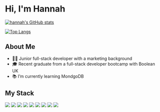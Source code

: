 # Hi, I'm Hannah
[![hannah's GitHub stats](https://github-readme-stats.vercel.app/api?username=hannah68&hide=stars,issues&count_private=true&show_icons=true&theme=cobalt&include_all_commits)](https://github.com/hannah68/github-readme-stats)

[![Top Langs](https://github-readme-stats.vercel.app/api/top-langs/?username=hannah68&layout=compact&langs_count=8&bg_color=ccccff)](https://github.com/hannah68/github-readme-stats)

## About Me
- :woman_technologist: Junior full-stack developer with a marketing background
- :mortar_board: Recent graduate from a full-stack developer bootcamp with Boolean UK 
- :books: I’m currently learning MondgoDB


## My Stack



![](https://img.shields.io/badge/HTML-informational?style=flat&color=2bbc8a)
![](https://img.shields.io/badge/CSS-informational?style=flat&color=2bbc8a)
![](https://img.shields.io/badge/Javascript-informational?style=flat&color=2bbc8a)
![](https://img.shields.io/badge/React-informational?style=flat&color=2bbc8a)
![](https://img.shields.io/badge/Typescript-informational?style=flat&color=2bbc8a)
![](https://img.shields.io/badge/Node.js-informational?style=flat&color=2bbc8a)
![](https://img.shields.io/badge/PostgresSQL-informational?style=flat&color=2bbc8a)
![](https://img.shields.io/badge/SCSS-informational?style=flat&color=2bbc8a)
![](https://img.shields.io/badge/Bootstrap-informational?style=flat&color=2bbc8a)
